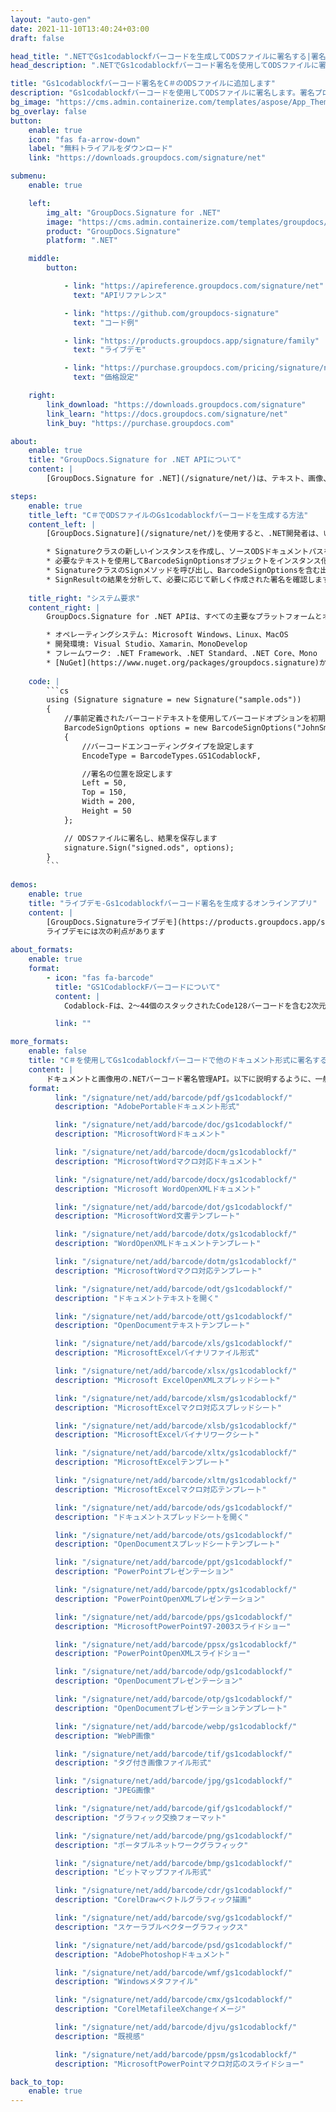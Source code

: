 ```yaml
---
layout: "auto-gen"
date: 2021-11-10T13:40:24+03:00
draft: false

head_title: ".NETでGs1codablockfバーコードを生成してODSファイルに署名する|署名文書"
head_description: ".NETでGs1codablockfバーコード署名を使用してODSファイルに署名する-人気のあるビジネスドキュメントや画像ファイル形式にバーコードを追加する."

title: "Gs1codablockfバーコード署名をC＃のODSファイルに追加します"
description: "Gs1codablockfバーコードを使用してODSファイルに署名します。署名プロパティを操作し、ニーズに合ったドキュメント内で高度な署名オプションを設定します."
bg_image: "https://cms.admin.containerize.com/templates/aspose/App_Themes/V3/images/bg/header1.png"
bg_overlay: false
button:
    enable: true
    icon: "fas fa-arrow-down"
    label: "無料トライアルをダウンロード"
    link: "https://downloads.groupdocs.com/signature/net"

submenu:
    enable: true

    left:
        img_alt: "GroupDocs.Signature for .NET"
        image: "https://cms.admin.containerize.com/templates/groupdocs/images/product-logos/90x90-noborder/groupdocs-signature-net.png"
        product: "GroupDocs.Signature"
        platform: ".NET"

    middle:
        button:

            - link: "https://apireference.groupdocs.com/signature/net"
              text: "APIリファレンス"

            - link: "https://github.com/groupdocs-signature"
              text: "コード例"

            - link: "https://products.groupdocs.app/signature/family"
              text: "ライブデモ"

            - link: "https://purchase.groupdocs.com/pricing/signature/net"
              text: "価格設定"

    right:
        link_download: "https://downloads.groupdocs.com/signature"
        link_learn: "https://docs.groupdocs.com/signature/net"
        link_buy: "https://purchase.groupdocs.com"

about:
    enable: true
    title: "GroupDocs.Signature for .NET APIについて"
    content: |
        [GroupDocs.Signature for .NET](/signature/net/)は、テキスト、画像、バーコード、スタンプ、フォームフィールド、QRコード、メタデータなどのさまざまな署名タイプを使用してデジタルドキュメントに電子署名するネイティブ.NETAPIです。ユーザーは、PDF、Microsoft Word、Excelワークシート、PowerPointプレゼンテーション、Adobe Photoshop、メタファイル、および画像ファイル形式内のデジタル署名を追加、編集、検証、削除、および検索でき、必要に応じて署名プロパティをカスタマイズするための追加サポートがあります。

steps:
    enable: true
    title_left: "C＃でODSファイルのGs1codablockfバーコードを生成する方法"
    content_left: |
        [GroupDocs.Signature](/signature/net/)を使用すると、.NET開発者は、いくつかの簡単な手順を実行することで、アプリケーション内のODSファイルにGs1codablockfバーコードを簡単に追加できます。

        * Signatureクラスの新しいインスタンスを作成し、ソースODSドキュメントパスをコンストラクターパラメーターとして渡します。
        * 必要なテキストを使用してBarcodeSignOptionsオブジェクトをインスタンス化し、EncodeTypeプロパティをGS1CodablockFに設定します。
        * SignatureクラスのSignメソッドを呼び出し、BarcodeSignOptionsを含む出力ODSファイル名を渡します。
        * SignResultの結果を分析して、必要に応じて新しく作成された署名を確認します。
        
    title_right: "システム要求"
    content_right: |
        GroupDocs.Signature for .NET APIは、すべての主要なプラットフォームとオペレーティングシステムでサポートされています。以下のコードを実行する前に、システムに次の前提条件がインストールされていることを確認してください。

        * オペレーティングシステム: Microsoft Windows、Linux、MacOS
        * 開発環境: Visual Studio、Xamarin、MonoDevelop
        * フレームワーク: .NET Framework、.NET Standard、.NET Core、Mono
        * [NuGet](https://www.nuget.org/packages/groupdocs.signature)からGroupDocs.Signaturefor.NETの最新バージョンをダウンロードします
        
    code: |
        ```cs
        using (Signature signature = new Signature("sample.ods"))
        {
            //事前定義されたバーコードテキストを使用してバーコードオプションを初期化します
            BarcodeSignOptions options = new BarcodeSignOptions("JohnSmith")
            {
                //バーコードエンコーディングタイプを設定します
                EncodeType = BarcodeTypes.GS1CodablockF,

                //署名の位置を設定します
                Left = 50,
                Top = 150,
                Width = 200,
                Height = 50
            };

            // ODSファイルに署名し、結果を保存します 
            signature.Sign("signed.ods", options);
        }
        ```
        
demos:
    enable: true
    title: "ライブデモ-Gs1codablockfバーコード署名を生成するオンラインアプリ"
    content: |
        [GroupDocs.Signatureライブデモ](https://products.groupdocs.app/signature/family)サイトにアクセスして、Gs1codablockfバーコードをODSファイルに今すぐ追加します。  
        ライブデモには次の利点があります
        
about_formats:
    enable: true
    format:
        - icon: "fas fa-barcode"
          title: "GS1CodablockFバーコードについて"
          content: |
            Codablock-Fは、2〜44個のスタックされたCode128バーコードを含む2次元のスタックされたシンボルです。これは、長いデータメッセージを小さなスペースに収める方法として1989年にドイツのIdentcode Systeme GmbHによって発明され、主に医療および電子産業で使用されてきました。

          link: ""

more_formats:
    enable: false
    title: "C＃を使用してGs1codablockfバーコードで他のドキュメント形式に署名する"
    content: |
        ドキュメントと画像用の.NETバーコード署名管理API。以下に説明するように、一般的なファイル形式のいくつかにバーコード署名を追加します。
    format: 
          link: "/signature/net/add/barcode/pdf/gs1codablockf/"
          description: "AdobePortableドキュメント形式"

          link: "/signature/net/add/barcode/doc/gs1codablockf/"
          description: "MicrosoftWordドキュメント"

          link: "/signature/net/add/barcode/docm/gs1codablockf/"
          description: "MicrosoftWordマクロ対応ドキュメント"

          link: "/signature/net/add/barcode/docx/gs1codablockf/"
          description: "Microsoft WordOpenXMLドキュメント"

          link: "/signature/net/add/barcode/dot/gs1codablockf/"
          description: "MicrosoftWord文書テンプレート"

          link: "/signature/net/add/barcode/dotx/gs1codablockf/"
          description: "WordOpenXMLドキュメントテンプレート"

          link: "/signature/net/add/barcode/dotm/gs1codablockf/"
          description: "MicrosoftWordマクロ対応テンプレート"       

          link: "/signature/net/add/barcode/odt/gs1codablockf/"
          description: "ドキュメントテキストを開く"

          link: "/signature/net/add/barcode/ott/gs1codablockf/"
          description: "OpenDocumentテキストテンプレート"

          link: "/signature/net/add/barcode/xls/gs1codablockf/"
          description: "MicrosoftExcelバイナリファイル形式"

          link: "/signature/net/add/barcode/xlsx/gs1codablockf/"
          description: "Microsoft ExcelOpenXMLスプレッドシート"

          link: "/signature/net/add/barcode/xlsm/gs1codablockf/"
          description: "MicrosoftExcelマクロ対応スプレッドシート"

          link: "/signature/net/add/barcode/xlsb/gs1codablockf/"
          description: "MicrosoftExcelバイナリワークシート"

          link: "/signature/net/add/barcode/xltx/gs1codablockf/"
          description: "MicrosoftExcelテンプレート"

          link: "/signature/net/add/barcode/xltm/gs1codablockf/"
          description: "MicrosoftExcelマクロ対応テンプレート"

          link: "/signature/net/add/barcode/ods/gs1codablockf/"
          description: "ドキュメントスプレッドシートを開く"

          link: "/signature/net/add/barcode/ots/gs1codablockf/"
          description: "OpenDocumentスプレッドシートテンプレート"

          link: "/signature/net/add/barcode/ppt/gs1codablockf/"
          description: "PowerPointプレゼンテーション"

          link: "/signature/net/add/barcode/pptx/gs1codablockf/"
          description: "PowerPointOpenXMLプレゼンテーション"

          link: "/signature/net/add/barcode/pps/gs1codablockf/"
          description: "MicrosoftPowerPoint97-2003スライドショー"

          link: "/signature/net/add/barcode/ppsx/gs1codablockf/"
          description: "PowerPointOpenXMLスライドショー"                              

          link: "/signature/net/add/barcode/odp/gs1codablockf/"
          description: "OpenDocumentプレゼンテーション"

          link: "/signature/net/add/barcode/otp/gs1codablockf/"
          description: "OpenDocumentプレゼンテーションテンプレート"

          link: "/signature/net/add/barcode/webp/gs1codablockf/"
          description: "WebP画像"

          link: "/signature/net/add/barcode/tif/gs1codablockf/"
          description: "タグ付き画像ファイル形式"

          link: "/signature/net/add/barcode/jpg/gs1codablockf/"
          description: "JPEG画像"

          link: "/signature/net/add/barcode/gif/gs1codablockf/"
          description: "グラフィック交換フォーマット"

          link: "/signature/net/add/barcode/png/gs1codablockf/"
          description: "ポータブルネットワークグラフィック"

          link: "/signature/net/add/barcode/bmp/gs1codablockf/"
          description: "ビットマップファイル形式"

          link: "/signature/net/add/barcode/cdr/gs1codablockf/"
          description: "CorelDrawベクトルグラフィック描画"

          link: "/signature/net/add/barcode/svg/gs1codablockf/"
          description: "スケーラブルベクターグラフィックス"

          link: "/signature/net/add/barcode/psd/gs1codablockf/"
          description: "AdobePhotoshopドキュメント"

          link: "/signature/net/add/barcode/wmf/gs1codablockf/"
          description: "Windowsメタファイル"        

          link: "/signature/net/add/barcode/cmx/gs1codablockf/"
          description: "CorelMetafileeXchangeイメージ"

          link: "/signature/net/add/barcode/djvu/gs1codablockf/"
          description: "既視感"

          link: "/signature/net/add/barcode/ppsm/gs1codablockf/"
          description: "MicrosoftPowerPointマクロ対応のスライドショー"

back_to_top:
    enable: true
---
```

